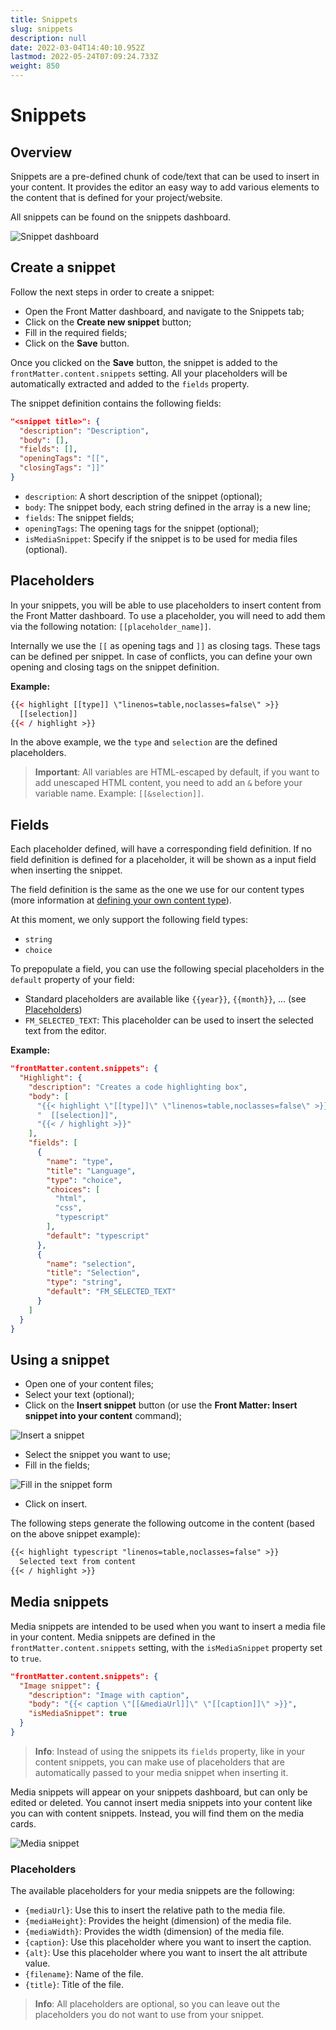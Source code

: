 ```yaml
---
title: Snippets
slug: snippets
description: null
date: 2022-03-04T14:40:10.952Z
lastmod: 2022-05-24T07:09:24.733Z
weight: 850
---
```


# Snippets

## Overview

Snippets are a pre-defined chunk of code/text that can be used to insert in your content. It provides the editor an easy way to add various elements to the content that is defined for your project/website.

All snippets can be found on the snippets dashboard.

![Snippet dashboard](/releases/v7.0.0/snippet-dashboard.png)

## Create a snippet

Follow the next steps in order to create a snippet:

- Open the Front Matter dashboard, and navigate to the Snippets tab;
- Click on the **Create new snippet** button;
- Fill in the required fields;
- Click on the **Save** button.

Once you clicked on the **Save** button, the snippet is added to the `frontMatter.content.snippets` setting. All your placeholders will be automatically extracted and added to the `fields` property.

The snippet definition contains the following fields:

```json
"<snippet title>": {
  "description": "Description",
  "body": [],
  "fields": [],
  "openingTags": "[[",
  "closingTags": "]]"
}
```

- `description`: A short description of the snippet (optional);
- `body`: The snippet body, each string defined in the array is a new line;
- `fields`: The snippet fields;
- `openingTags`: The opening tags for the snippet (optional);
- `isMediaSnippet`: Specify if the snippet is to be used for media files (optional).

## Placeholders

In your snippets, you will be able to use placeholders to insert content from the Front Matter dashboard. To use a placeholder, you will need to add them via the following notation: `[[placeholder_name]]`.

Internally we use the `[[` as opening tags and `]]` as closing tags. These tags can be defined per snippet. In case of conflicts, you can define your own opening and closing tags on the snippet definition.

**Example:**

```html
{{< highlight [[type]] \"linenos=table,noclasses=false\" >}}
  [[selection]]
{{< / highlight >}}
```

In the above example, we the `type` and `selection` are the defined placeholders.

> **Important**: All variables are HTML-escaped by default, if you want to add unescaped HTML content, you need to add an `&` before your variable name. Example: `[[&selection]]`.

## Fields

Each placeholder defined, will have a corresponding field definition. If no field definition is defined for a placeholder, it will be shown as a input field when inserting the snippet.

The field definition is the same as the one we use for our content types (more information at [defining your own content type](/docs/content-creation/content-types#define-your-own-type)).

At this moment, we only support the following field types:

- `string`
- `choice`

To prepopulate a field, you can use the following special placeholders in the `default` property of your field:

- Standard placeholders are available like `{{year}}`, `{{month}}`, ... (see [Placeholders](/docs/content-creation/placeholders))
- `FM_SELECTED_TEXT`: This placeholder can be used to insert the selected text from the editor.

**Example:**

```json
"frontMatter.content.snippets": {
  "Highlight": {
    "description": "Creates a code highlighting box",
    "body": [
      "{{< highlight \"[[type]]\" \"linenos=table,noclasses=false\" >}}",
      "  [[selection]]",
      "{{< / highlight >}}"
    ],
    "fields": [
      {
        "name": "type",
        "title": "Language",
        "type": "choice",
        "choices": [
          "html",
          "css",
          "typescript"
        ],
        "default": "typescript"
      },
      {
        "name": "selection",
        "title": "Selection",
        "type": "string",
        "default": "FM_SELECTED_TEXT"
      }
    ]
  }
}
```

## Using a snippet

- Open one of your content files;
- Select your text (optional);
- Click on the **Insert snippet** button (or use the **Front Matter: Insert snippet into your content** command);

![Insert a snippet](/releases/v7.0.0/insert-snippet.png)

- Select the snippet you want to use;
- Fill in the fields;

![Fill in the snippet form](/releases/v7.0.0/insert-snippet-form.png)

- Click on insert.

The following steps generate the following outcome in the content (based on the above snippet example):

```markdown
{{< highlight typescript "linenos=table,noclasses=false" >}}
  Selected text from content
{{< / highlight >}}
```

## Media snippets

Media snippets are intended to be used when you want to insert a media file in your content. Media snippets are defined in the `frontMatter.content.snippets` setting, with the `isMediaSnippet` property set to `true`.

```json
"frontMatter.content.snippets": {
  "Image snippet": {
    "description": "Image with caption",
    "body": "{{< caption \"[[&mediaUrl]]\" \"[[caption]]\" >}}",
    "isMediaSnippet": true
  }
}
```

> **Info**: Instead of using the snippets its `fields` property, like in your content snippets, you can make use of placeholders that are automatically passed to your media snippet when inserting it.

Media snippets will appear on your snippets dashboard, but can only be edited or deleted. You cannot insert media snippets into your content like you can with content snippets. Instead, you will find them on the media cards.

![Media snippet](/releases/v7.3.0/media-snippets.png)

### Placeholders

The available placeholders for your media snippets are the following:

- `{mediaUrl}`: Use this to insert the relative path to the media file.
- `{mediaHeight}`: Provides the height (dimension) of the media file.
- `{mediaWidth}`: Provides the width (dimension) of the media file.
- `{caption}`: Use this placeholder where you want to insert the caption.
- `{alt}`: Use this placeholder where you want to insert the alt attribute value.
- `{filename}`: Name of the file.
- `{title}`: Title of the file.

> **Info**: All placeholders are optional, so you can leave out the placeholders you do not want to use from your snippet.

